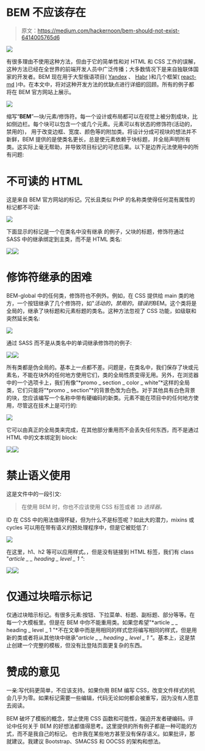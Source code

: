 # BEM 不应该存在

> 原文：<https://medium.com/hackernoon/bem-should-not-exist-6414005765d6>

![](img/350db14ffcdaf551d02eb29c42b2aa59.png)

有很多理由不使用这种方法，但由于它的简单性和对 HTML 和 CSS 工作的误解，这种方法已经在全世界的前端开发人员中广泛传播；大多数情况下是来自独联体国家的开发者。BEM 现在用于大型俄语项目( [Yandex](http://yandex.ru) 、 [Habr](http://habr.com) )和几个框架( [react-md](https://github.com/mlaursen/react-md) )中。在本文中，将对这种开发方法的优缺点进行详细的回顾。所有的例子都将在 BEM 官方网站上展示。

![](img/fc6cd1b3277ff277b49552c854efaca2.png)

缩写“**BEM**”—块/元素/修饰符。每一个设计或布局都可以在视觉上被分割成块，比如侧边栏。每个块可以包含一个或几个元素。元素可以有状态的修饰符(活动的，禁用的)，
用于改变边框、宽度、颜色等的附加类。将设计分成可视块的想法并不新鲜，BEM 提供的是使类名更长，总是使元素依赖于块标题，并全局声明所有类。这实际上毫无帮助，并导致项目标记的可悲后果。以下是边界元法使用中的所有问题:

# 不可读的 HTML

这是来自 BEM 官方网站的标记。冗长且类似 PHP 的名称类使得任何混有属性的标记都不可读:

![](img/d8cc843c206bc002e7aab0d3caaa8eb4.png)

下面显示的标记是一个在类名中没有继承
的例子，父块的标题，修饰符通过 SASS 中的继承绑定到主类，而不是 HTML 类名:

![](img/6397b2ead0d611a582bafa4f55300f23.png)![](img/73cef3691113f67e604eb30f09414e3d.png)

# 修饰符继承的困难

BEM-global 中的任何类，修饰符也不例外。例如，在 CSS 提供给 main 类的地方，一个按钮继承了几个修饰符，如"*活动的*，*禁用的*，*错误的*BEM。这个类将是全局的，继承了块标题和元素标题的类名。这种方法忽视了 CSS 功能，如级联和突然延长类名:

![](img/785a85be8f3e6e6919ba6e86f5477b9e.png)

通过 SASS 而不是从类名中的单词继承修饰符的例子:

![](img/e77372c99240a190998e426271c7c042.png)![](img/bcd452b4672ba85770c0c2567b1c58b4.png)

所有类都是伪全局的。基本上一点都不差。问题是，在类名中，我们保存了块或元素名，不能在块外的任何地方使用它们，类的全局性质变得无用。另外，在浏览器中的一个选项卡上，我们有像“*promo _ section _ color _ white”*这样的全局类，它们只能将“*promo _ section”*的背景色改为白色。对于其他具有白色背景的块，您应该编写一个名称中带有硬编码的新类。元素不能在项目中的任何地方使用，尽管这在技术上是可行的:

![](img/99eff613ae050b8afb7f4fb2d8b8858f.png)

它可以由真正的全局类来完成，在其他部分重用而不会丢失任何东西，而不是通过 HTML 中的文本绑定到 block:

![](img/e68ad0de5e997dc4ab9a10d787218343.png)![](img/9501557b9e0594fd2e669bdd8bd220d8.png)

# 禁止语义使用

这是文件中的一段引文:

> 在使用 BEM 时，你也不应该使用 CSS 标签或者 `ID` *选择器。*

ID 在 CSS 中的用法值得怀疑，但为什么不是标签呢？如此大的潜力，mixins 或 cycles 可以用在带有语义的预处理程序中，但是它被贬低了:

![](img/c2df13e556b9efcd740ee21b9b4d7656.png)

在这里，h1、h2 等可以应用样式。，但是没有链接到 HTML 标签，我们有 class "*article _ _ heading _ level _ 1 "*:

![](img/969397b3643005601fdae5c7b262f46f.png)![](img/8ec0598b64537c319051795894926560.png)

# 仅通过块暗示标记

仅通过块暗示标记。有很多元素:按钮、下拉菜单、标题、副标题、部分等等。在每一个大模板里。但是在 BEM 中你不能重用类。如果您希望"*article _ _ heading _ level _ 1 "*不在文章中而是用相同的样式您将编写相同的样式，但是用新的类或者将从其他块中继承"*article _ _ heading _ level _ 1 "*。基本上，这是禁止创建一个完整的模板，但没有比登陆页面更复杂的东西。

# 赞成的意见

一亲:写代码更简单，不应该支持。如果你用 BEM 编写 CSS，改变文件样式的机会几乎为零。如果标记需要一些编辑，代码无论如何都会被重写，因为没有人愿意去阅读。

BEM 破坏了模板的概念，禁止使用 CSS 函数和可能性，强迫开发者硬编码。评论中任何关于 BEM 的好想法都值得思考。这里提供的所有例子都是一种可能的方式，而不是我自己的标记。
也许我在某些地方甚至没有保存语义。如果批评，那就建议。我建议 Bootstrap、SMACSS 和 OOCSS 的架构和想法。